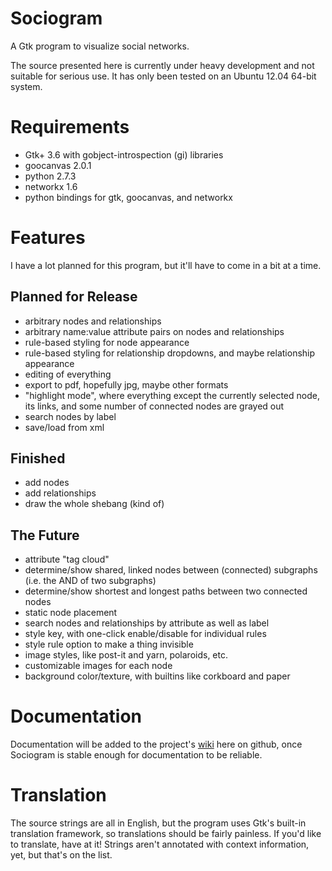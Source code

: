 Sociogram
=========

A Gtk program to visualize social networks.

The source presented here is currently under heavy development and not suitable for serious use. It has only been tested on an Ubuntu 12.04 64-bit system.

Requirements
============

* Gtk+ 3.6 with gobject-introspection (gi) libraries
* goocanvas 2.0.1
* python 2.7.3
* networkx 1.6
* python bindings for gtk, goocanvas, and networkx

Features
=======
I have a lot planned for this program, but it'll have to come in a bit at a time.

Planned for Release
-----------------
* arbitrary nodes and relationships
* arbitrary name:value attribute pairs on nodes and relationships
* rule-based styling for node appearance
* rule-based styling for relationship dropdowns, and maybe relationship appearance
* editing of everything
* export to pdf, hopefully jpg, maybe other formats
* "highlight mode", where everything except the currently selected node, its links, and some number of connected nodes are grayed out
* search nodes by label
* save/load from xml

Finished
-------
* add nodes
* add relationships
* draw the whole shebang (kind of)

The Future
---------
* attribute "tag cloud"
* determine/show shared, linked nodes between (connected) subgraphs (i.e. the AND of two subgraphs)
* determine/show shortest and longest paths between two connected nodes
* static node placement
* search nodes and relationships by attribute as well as label
* style key, with one-click enable/disable for individual rules
* style rule option to make a thing invisible
* image styles, like post-it and yarn, polaroids, etc.
* customizable images for each node
* background color/texture, with builtins like corkboard and paper

Documentation
============
Documentation will be added to the project's [wiki](https://github.com/aurule/Sociogram/wiki) here on github, once Sociogram is stable enough for documentation to be reliable.

Translation
==========
The source strings are all in English, but the program uses Gtk's built-in translation framework, so translations should be fairly painless. If you'd like to translate, have at it! Strings aren't annotated with context information, yet, but that's on the list.
